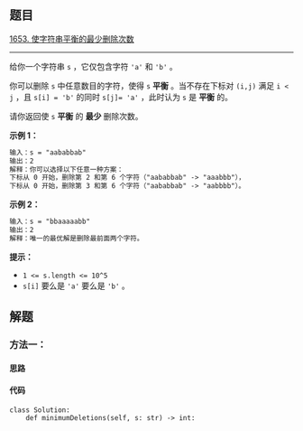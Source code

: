 ## 题目

[1653. 使字符串平衡的最少删除次数](https://leetcode.cn/problems/minimum-deletions-to-make-string-balanced/)

---

给你一个字符串 `s` ，它仅包含字符 `'a'` 和 `'b'`​​​​ 。

你可以删除 `s` 中任意数目的字符，使得 `s` **平衡** 。当不存在下标对 `(i,j)` 满足 `i < j` ，且 `s[i] = 'b'` 的同时 `s[j]= 'a'` ，此时认为 `s` 是 **平衡** 的。

请你返回使 `s` **平衡** 的 **最少** 删除次数。



**示例 1：**

```txt
输入：s = "aababbab"
输出：2
解释：你可以选择以下任意一种方案：
下标从 0 开始，删除第 2 和第 6 个字符（"aababbab" -> "aaabbb"），
下标从 0 开始，删除第 3 和第 6 个字符（"aababbab" -> "aabbbb"）。
```

**示例 2：**

```txt
输入：s = "bbaaaaabb"
输出：2
解释：唯一的最优解是删除最前面两个字符。
```


**提示：**

-   `1 <= s.length <= 10^5`
-   `s[i]` 要么是 `'a'` 要么是 `'b'`​ 。



## 解题

### 方法一：

#### 思路



#### 代码

```python3
class Solution:
    def minimumDeletions(self, s: str) -> int:
```
